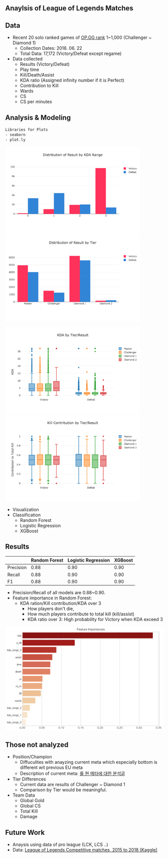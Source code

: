 ## Anaylsis of League of Legends Matches

## Data
- Recent 20 solo ranked games of  [OP.GG rank](http://www.op.gg/ranking/ladder/) 1~1,000 (Challenger ~ Diamond 1)
  - Collection Dates: 2018. 06. 22
  - Total Data: 17,172 (Victory/Defeat except regame)
- Data collected
  - Results (Victory/Defeat)
  - Play time
  - Kill/Death/Assist
  - KDA ratio (Assigned infinity number if it is Perfect)
  - Contribution to Kill
  - Wards
  - CS
  - CS per minutes

## Analysis & Modeling

```
Libraries for Plots
- seaborn
- plot.ly
```

<img src="/src/pyplot_kda_range.png" width="430"> <img src="/src/pyplot_tier.png" width="430">

<img src="/src/kda_tier.png" width="430"> <img src="/src/pkill_tier.png" width="430">

- Visualization
- Classification
  - Random Forest
  - Logistic Regression
  - XGBoost
  
## Results
|           | Random Forest | Logistic Regression | XGBoost |
|-----------|---------------|---------------------|---------|
| Precision | 0.88          | 0.90                | 0.90    |
| Recall    | 0.88          | 0.90                | 0.90    |
| F1        | 0.88          | 0.90                | 0.90    |
- Precision/Recall of all models are 0.88~0.90.
- Feature importance in Random Forest:
  - KDA ration/Kill contribution/KDA over 3
    - How players don't die,
    - How much players contribute to total kill (kill/assist)
    - KDA ratio over 3: High probability for Victory when KDA exceed 3

<img src="/src/rf_fi.png" width="600">

## Those not analyzed
- Position/Champion
  - Diffuculites with anayzing current meta which especially bottom is different wit previous EU meta
  - Description of current meta: [롤 현 메타에 대한 분석글](http://www.op.gg/forum/view/702498)
- Tier Differences
  - Current data are results of Challenger ~ Diamond 1
  - Comparison by Tier would be meaningful.
- Team Data
  - Global Gold
  - Global CS
  - Total Kill
  - Damage

## Future Work
- Anaysis using data of pro league (LCK, LCS ..)
- Data: [League of Legends Competitive matches, 2015 to 2018 (Kaggle)](https://www.kaggle.com/chuckephron/leagueoflegends/data)

